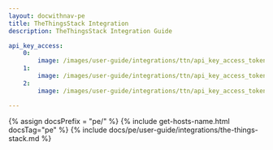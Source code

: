 ```yaml
---
layout: docwithnav-pe
title: TheThingsStack Integration
description: TheThingsStack Integration Guide 

api_key_access:
    0:
        image: /images/user-guide/integrations/ttn/api_key_access_token_0.png
    1:
        image: /images/user-guide/integrations/ttn/api_key_access_token_1.png
    2:
        image: /images/user-guide/integrations/ttn/api_key_access_token_2.png

---
```

{% assign docsPrefix = "pe/" %}
{% include get-hosts-name.html docsTag="pe" %}
{% include docs/pe/user-guide/integrations/the-things-stack.md %}

